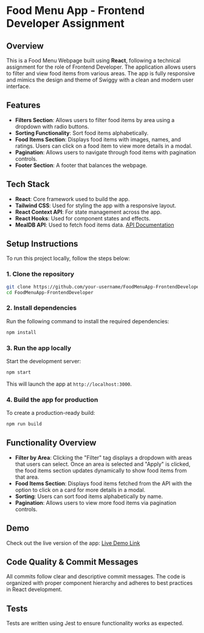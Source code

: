# Food Menu App - Frontend Developer Assignment

## Overview

This is a Food Menu Webpage built using **React**, following a technical assignment for the role of Frontend Developer. The application allows users to filter and view food items from various areas. The app is fully responsive and mimics the design and theme of Swiggy with a clean and modern user interface.

## Features

- **Filters Section**: Allows users to filter food items by area using a dropdown with radio buttons.
- **Sorting Functionality**: Sort food items alphabetically.
- **Food Items Section**: Displays food items with images, names, and ratings. Users can click on a food item to view more details in a modal.
- **Pagination**: Allows users to navigate through food items with pagination controls.
- **Footer Section**: A footer that balances the webpage.

## Tech Stack

- **React**: Core framework used to build the app.
- **Tailwind CSS**: Used for styling the app with a responsive layout.
- **React Context API**: For state management across the app.
- **React Hooks**: Used for component states and effects.
- **MealDB API**: Used to fetch food items data. [API Documentation](https://www.themealdb.com/api.php)

## Setup Instructions

To run this project locally, follow the steps below:

### 1. Clone the repository

```bash
git clone https://github.com/your-username/FoodMenuApp-FrontendDeveloper.git
cd FoodMenuApp-FrontendDeveloper
```

### 2. Install dependencies

Run the following command to install the required dependencies:

```bash
npm install
```

### 3. Run the app locally

Start the development server:

```bash
npm start
```

This will launch the app at `http://localhost:3000`.

### 4. Build the app for production

To create a production-ready build:

```bash
npm run build
```

## Functionality Overview

- **Filter by Area**: Clicking the "Filter" tag displays a dropdown with areas that users can select. Once an area is selected and "Apply" is clicked, the food items section updates dynamically to show food items from that area.
- **Food Items Section**: Displays food items fetched from the API with the option to click on a card for more details in a modal.
- **Sorting**: Users can sort food items alphabetically by name.
- **Pagination**: Allows users to view more food items via pagination controls.

## Demo

Check out the live version of the app: [Live Demo Link](https://your-deployed-link.com)

## Code Quality & Commit Messages

All commits follow clear and descriptive commit messages. The code is organized with proper component hierarchy and adheres to best practices in React development.

## Tests

Tests are written using Jest to ensure functionality works as expected.
